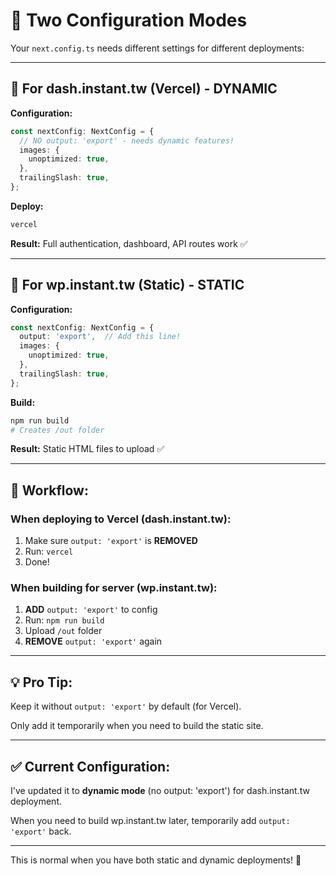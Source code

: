 # 🔄 Two Configuration Modes

Your `next.config.ts` needs different settings for different deployments:

---

## 🎯 **For dash.instant.tw (Vercel) - DYNAMIC**

**Configuration:**
```typescript
const nextConfig: NextConfig = {
  // NO output: 'export' - needs dynamic features!
  images: {
    unoptimized: true,
  },
  trailingSlash: true,
};
```

**Deploy:**
```powershell
vercel
```

**Result:** Full authentication, dashboard, API routes work ✅

---

## 📁 **For wp.instant.tw (Static) - STATIC**

**Configuration:**
```typescript
const nextConfig: NextConfig = {
  output: 'export',  // Add this line!
  images: {
    unoptimized: true,
  },
  trailingSlash: true,
};
```

**Build:**
```powershell
npm run build
# Creates /out folder
```

**Result:** Static HTML files to upload ✅

---

## 🔄 **Workflow:**

### **When deploying to Vercel (dash.instant.tw):**
1. Make sure `output: 'export'` is **REMOVED**
2. Run: `vercel`
3. Done!

### **When building for server (wp.instant.tw):**
1. **ADD** `output: 'export'` to config
2. Run: `npm run build`
3. Upload `/out` folder
4. **REMOVE** `output: 'export'` again

---

## 💡 **Pro Tip:**

Keep it without `output: 'export'` by default (for Vercel).

Only add it temporarily when you need to build the static site.

---

## ✅ **Current Configuration:**

I've updated it to **dynamic mode** (no output: 'export') for dash.instant.tw deployment.

When you need to build wp.instant.tw later, temporarily add `output: 'export'` back.

---

This is normal when you have both static and dynamic deployments! 🎯
